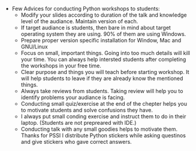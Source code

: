 * Few Advices for conducting Python workshops to students:
  * Modify your slides according to duration of the talk and knowledge level of the audiance. Maintain version of each.
  * If target audiance is students, then bare in mind about target operating system they are using. 90% of them are using Windows.
  * Prepare proper version specific installation for Window, Mac and GNU/Linux
  * Focus on small, important things. Going into too much details will kill your time. You can always help intersted students after completing the workshops in your free time.
  * Clear purpose and things you will teach before starting workshop. It will help students to leave if they are already know the mentioned things.
  * Always take reviews from students. Taking review will help you to identify problems your audiance is facing.
  * Conducting small quiz/exercise at the end of the chepter helps you to motivate students and solve confusions they have.
  * I always put small conding exercise and instruct them to do in their laptop. (Students are not prepreared with IDE.)
  * Conducting talk with any small goodies helps to motivate them. Thanks for PSSI I distribute Python stickers while asking questinos and give stickers who gave correct answers.
